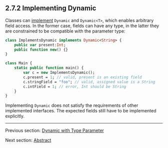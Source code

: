 ## 2.7.2 Implementing Dynamic

Classes can [implement](interfaces.md) `Dynamic` and `Dynamic<T>`, which enables arbitrary field access. In the former case, fields can have any type, in the latter they are constrained to be compatible with the parameter type:

```haxe
class ImplementsDynamic implements Dynamic<String> {
	public var present:Int;
	public function new() {}
}

class Main {
	static public function main() {
		var c = new ImplementsDynamic();
		c.present = 1; // valid, present is an existing field
		c.stringField = "foo"; // valid, assigned value is a String
		c.intField = 1; // error, Int should be String
	}
}
```
Implementing `Dynamic` does not satisfy the requirements of other implemented interfaces. The expected fields still have to be implemented explicitly.

---

Previous section: [Dynamic with Type Parameter](dynamic_with_type_parameter.md)

Next section: [Abstract](abstract.md)